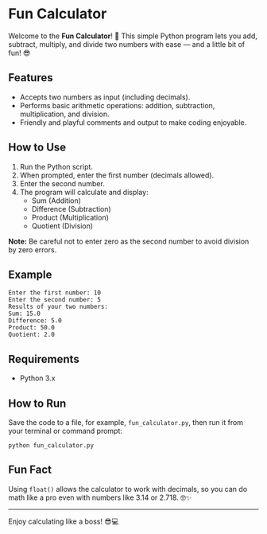# Fun Calculator

Welcome to the **Fun Calculator**! 🎉 This simple Python program lets you add, subtract, multiply, and divide two numbers with ease — and a little bit of fun! 😎

## Features
- Accepts two numbers as input (including decimals).
- Performs basic arithmetic operations: addition, subtraction, multiplication, and division.
- Friendly and playful comments and output to make coding enjoyable.
  
## How to Use

1. Run the Python script.
2. When prompted, enter the first number (decimals allowed).
3. Enter the second number.
4. The program will calculate and display:
   - Sum (Addition)
   - Difference (Subtraction)
   - Product (Multiplication)
   - Quotient (Division)

**Note:** Be careful not to enter zero as the second number to avoid division by zero errors.

## Example

```
Enter the first number: 10
Enter the second number: 5
Results of your two numbers:
Sum: 15.0
Difference: 5.0
Product: 50.0
Quotient: 2.0
```

## Requirements

- Python 3.x

## How to Run

Save the code to a file, for example, `fun_calculator.py`, then run it from your terminal or command prompt:

```
python fun_calculator.py
```

## Fun Fact

Using `float()` allows the calculator to work with decimals, so you can do math like a pro even with numbers like 3.14 or 2.718. 🤓✨

***

Enjoy calculating like a boss! 😎💻
```

